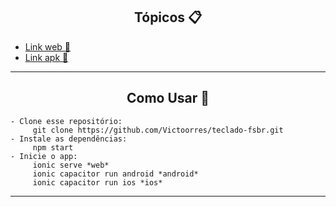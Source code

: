 <h2 align="center">Tópicos 📋</h2>

   <p>
   
   - [Link web 🚀](https://evening-mountain-39272.herokuapp.com)
   - [Link apk 📖](https://drive.google.com/file/d/1kR5zcdEb3QeU2PEE1q0RNKyBX5FupuC4/view?usp=sharing)
   </p>

---

<h2 align="center">Como Usar 🤔</h2>

   ```
   - Clone esse repositório:
        git clone https://github.com/Victoorres/teclado-fsbr.git
   - Instale as dependências:
        npm start
   - Inicie o app: 
        ionic serve *web*
        ionic capacitor run android *android*
        ionic capacitor run ios *ios*
   ```

---

